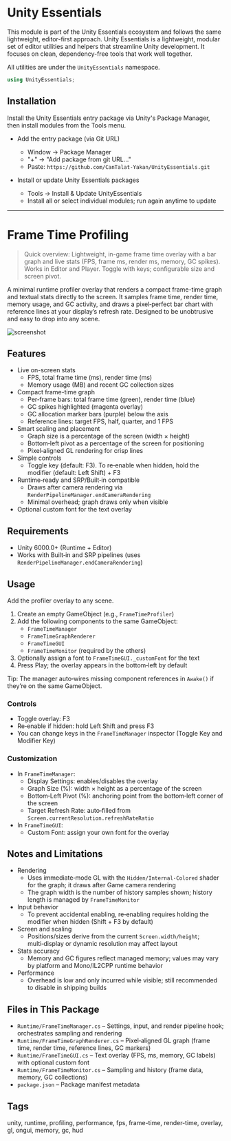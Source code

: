 # Unity Essentials

This module is part of the Unity Essentials ecosystem and follows the same lightweight, editor-first approach.
Unity Essentials is a lightweight, modular set of editor utilities and helpers that streamline Unity development. It focuses on clean, dependency-free tools that work well together.

All utilities are under the `UnityEssentials` namespace.

```csharp
using UnityEssentials;
```

## Installation

Install the Unity Essentials entry package via Unity's Package Manager, then install modules from the Tools menu.

- Add the entry package (via Git URL)
    - Window → Package Manager
    - "+" → "Add package from git URL…"
    - Paste: `https://github.com/CanTalat-Yakan/UnityEssentials.git`

- Install or update Unity Essentials packages
    - Tools → Install & Update UnityEssentials
    - Install all or select individual modules; run again anytime to update

---

# Frame Time Profiling

> Quick overview: Lightweight, in-game frame time overlay with a bar graph and live stats (FPS, frame ms, render ms, memory, GC spikes). Works in Editor and Player. Toggle with keys; configurable size and screen pivot.

A minimal runtime profiler overlay that renders a compact frame-time graph and textual stats directly to the screen. It samples frame time, render time, memory usage, and GC activity, and draws a pixel‑perfect bar chart with reference lines at your display’s refresh rate. Designed to be unobtrusive and easy to drop into any scene.

![screenshot](Documentation/Screenshot.png)

## Features
- Live on-screen stats
  - FPS, total frame time (ms), render time (ms)
  - Memory usage (MB) and recent GC collection sizes
- Compact frame-time graph
  - Per‑frame bars: total frame time (green), render time (blue)
  - GC spikes highlighted (magenta overlay)
  - GC allocation marker bars (purple) below the axis
  - Reference lines: target FPS, half, quarter, and 1 FPS
- Smart scaling and placement
  - Graph size is a percentage of the screen (width × height)
  - Bottom‑left pivot as a percentage of the screen for positioning
  - Pixel‑aligned GL rendering for crisp lines
- Simple controls
  - Toggle key (default: F3). To re‑enable when hidden, hold the modifier (default: Left Shift) + F3
- Runtime‑ready and SRP/Built‑in compatible
  - Draws after camera rendering via `RenderPipelineManager.endCameraRendering`
  - Minimal overhead; graph draws only when visible
- Optional custom font for the text overlay

## Requirements
- Unity 6000.0+ (Runtime + Editor)
- Works with Built‑in and SRP pipelines (uses `RenderPipelineManager.endCameraRendering`)

## Usage

Add the profiler overlay to any scene.

1) Create an empty GameObject (e.g., `FrameTimeProfiler`)
2) Add the following components to the same GameObject:
   - `FrameTimeManager`
   - `FrameTimeGraphRenderer`
   - `FrameTimeGUI`
   - `FrameTimeMonitor` (required by the others)
3) Optionally assign a font to `FrameTimeGUI._customFont` for the text
4) Press Play; the overlay appears in the bottom‑left by default

Tip: The manager auto‑wires missing component references in `Awake()` if they’re on the same GameObject.

### Controls
- Toggle overlay: F3
- Re‑enable if hidden: hold Left Shift and press F3
- You can change keys in the `FrameTimeManager` inspector (Toggle Key and Modifier Key)

### Customization
- In `FrameTimeManager`:
  - Display Settings: enables/disables the overlay
  - Graph Size (%): width × height as a percentage of the screen
  - Bottom‑Left Pivot (%): anchoring point from the bottom‑left corner of the screen
  - Target Refresh Rate: auto‑filled from `Screen.currentResolution.refreshRateRatio`
- In `FrameTimeGUI`:
  - Custom Font: assign your own font for the overlay

## Notes and Limitations
- Rendering
  - Uses immediate‑mode GL with the `Hidden/Internal-Colored` shader for the graph; it draws after Game camera rendering
  - The graph width is the number of history samples shown; history length is managed by `FrameTimeMonitor`
- Input behavior
  - To prevent accidental enabling, re‑enabling requires holding the modifier when hidden (Shift + F3 by default)
- Screen and scaling
  - Positions/sizes derive from the current `Screen.width/height`; multi‑display or dynamic resolution may affect layout
- Stats accuracy
  - Memory and GC figures reflect managed memory; values may vary by platform and Mono/IL2CPP runtime behavior
- Performance
  - Overhead is low and only incurred while visible; still recommended to disable in shipping builds

## Files in This Package
- `Runtime/FrameTimeManager.cs` – Settings, input, and render pipeline hook; orchestrates sampling and rendering
- `Runtime/FrameTimeGraphRenderer.cs` – Pixel‑aligned GL graph (frame time, render time, reference lines, GC markers)
- `Runtime/FrameTimeGUI.cs` – Text overlay (FPS, ms, memory, GC labels) with optional custom font
- `Runtime/FrameTimeMonitor.cs` – Sampling and history (frame data, memory, GC collections)
- `package.json` – Package manifest metadata

## Tags
unity, runtime, profiling, performance, fps, frame-time, render-time, overlay, gl, ongui, memory, gc, hud
